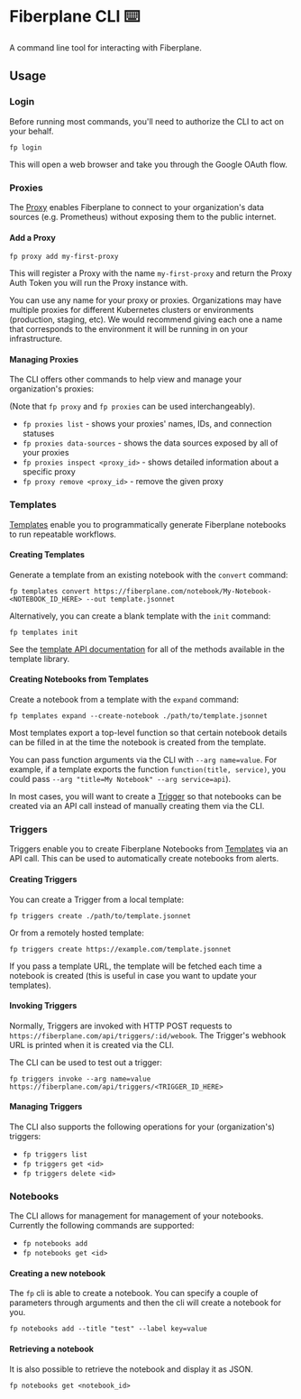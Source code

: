 # Fiberplane CLI ⌨️

A command line tool for interacting with Fiberplane.

## Usage

### Login

Before running most commands, you'll need to authorize the CLI to act on your behalf.
```shell
fp login
```
This will open a web browser and take you through the Google OAuth flow.

### Proxies

The [Proxy](https://github.com/fiberplane/proxy) enables Fiberplane to connect to your organization's data sources (e.g. Prometheus) without exposing them to the public internet.

#### Add a Proxy

```shell
fp proxy add my-first-proxy
```
This will register a Proxy with the name `my-first-proxy` and return the Proxy Auth Token you will run the Proxy instance with.

You can use any name for your proxy or proxies. Organizations may have multiple proxies for different Kubernetes clusters or environments (production, staging, etc). We would recommend giving each one a name that corresponds to the environment it will be running in on your infrastructure.

#### Managing Proxies

The CLI offers other commands to help view and manage your organization's proxies:

(Note that `fp proxy` and `fp proxies` can be used interchangeably).

- `fp proxies list` - shows your proxies' names, IDs, and connection statuses
- `fp proxies data-sources` - shows the data sources exposed by all of your proxies
- `fp proxies inspect <proxy_id>` - shows detailed information about a specific proxy
- `fp proxy remove <proxy_id>` - remove the given proxy

### Templates

[Templates](https://github.com/fiberplane/templates) enable you to programmatically generate Fiberplane notebooks to run repeatable workflows.

#### Creating Templates

Generate a template from an existing notebook with the `convert` command:

```shell
fp templates convert https://fiberplane.com/notebook/My-Notebook-<NOTEBOOK_ID_HERE> --out template.jsonnet
```

Alternatively, you can create a blank template with the `init` command:

```shell
fp templates init
```

See the [template API documentation](https://github.com/fiberplane/templates/blob/main/docs/template_api.md) for all of the methods available in the template library.

#### Creating Notebooks from Templates

Create a notebook from a template with the `expand` command:
```shell
fp templates expand --create-notebook ./path/to/template.jsonnet
```

Most templates export a top-level function so that certain notebook details can be filled in at the time the notebook is created from the template.

You can pass function arguments via the CLI with `--arg name=value`. For example, if a template exports the function `function(title, service)`, you could pass `--arg "title=My Notebook" --arg service=api`).

In most cases, you will want to create a [Trigger](#triggers) so that notebooks can be created via an API call instead of manually creating them via the CLI.

### Triggers

Triggers enable you to create Fiberplane Notebooks from [Templates](#templates) via an API call. This can be used to automatically create notebooks from alerts.

#### Creating Triggers

You can create a Trigger from a local template:

```shell
fp triggers create ./path/to/template.jsonnet
```

Or from a remotely hosted template:
```shell
fp triggers create https://example.com/template.jsonnet
```

If you pass a template URL, the template will be fetched each time a notebook is created (this is useful in case you want to update your templates).

#### Invoking Triggers

Normally, Triggers are invoked with HTTP POST requests to `https://fiberplane.com/api/triggers/:id/webook`. The Trigger's webhook URL is printed when it is created via the CLI.

The CLI can be used to test out a trigger:
```shell
fp triggers invoke --arg name=value https://fiberplane.com/api/triggers/<TRIGGER_ID_HERE>
```

#### Managing Triggers

The CLI also supports the following operations for your (organization's) triggers:
- `fp triggers list`
- `fp triggers get <id>`
- `fp triggers delete <id>`

### Notebooks

The CLI allows for management for management of your notebooks. Currently the
following commands are supported:

- `fp notebooks add`
- `fp notebooks get <id>`

#### Creating a new notebook

The `fp` cli is able to create a notebook. You can specify a couple of
parameters through arguments and then the cli will create a notebook for you.

```shell
fp notebooks add --title "test" --label key=value
```

#### Retrieving a notebook

It is also possible to retrieve the notebook and display it as JSON.

```shell
fp notebooks get <notebook_id>
```
